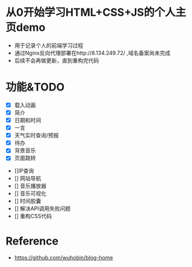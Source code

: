 # 从0开始学习HTML+CSS+JS的个人主页demo
- 用于记录个人的前端学习过程
- 通过Nginx反向代理部署在http://8.134.249.72/ ,域名备案尚未完成
- 后续不会再做更新，直到重构完代码

# 功能&TODO
- [x] 载入动画
- [x] 简介
- [x] 日期和时间
- [x] 一言
- [x] 天气实时查询/预报
- [x] 待办
- [x] 背景音乐
- [x] 页面跳转
* []IP查询
* [] 网站导航
* [] 音乐播放器
* [] 音乐可视化
* [] 时间胶囊
* [] 解决API调用失败问题
* [] 重构CSS代码

# Reference
- https://github.com/wuhobin/blog-home